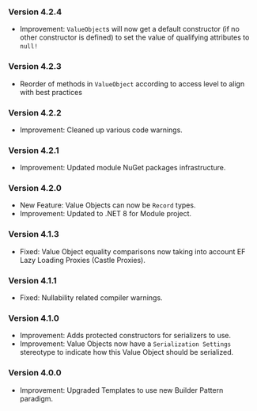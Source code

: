 ### Version 4.2.4

- Improvement: `ValueObject`s will now get a default constructor (if no other constructor is defined) to set the value of qualifying attributes to `null!`

### Version 4.2.3

- Reorder of methods in `ValueObject` according to access level to align with best practices

### Version 4.2.2

- Improvement: Cleaned up various code warnings.

### Version 4.2.1

- Improvement: Updated module NuGet packages infrastructure.

### Version 4.2.0

- New Feature: Value Objects can now be `Record` types.
- Improvement: Updated to .NET 8 for Module project.

### Version 4.1.3

- Fixed: Value Object equality comparisons now taking into account EF Lazy Loading Proxies (Castle Proxies).

### Version 4.1.1

- Fixed: Nullability related compiler warnings.

### Version 4.1.0

- Improvement: Adds protected constructors for serializers to use.
- Improvement: Value Objects now have a `Serialization Settings` stereotype to indicate how this Value Object should be serialized.

### Version 4.0.0 

- Improvement: Upgraded Templates to use new Builder Pattern paradigm.
